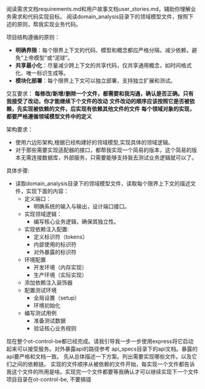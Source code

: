 阅读需求文档requirements.md和用户故事文档user_stories.md，辅助你理解业务需求和代码实现目标。
阅读domain_analysis目录下的领域模型文件，按照下述的原则，帮我实现业务代码。

项目结构遵循的原则：
- **明确界限**：每个限界上下文的代码、模型和概念都应严格分隔，减少依赖，避免“上帝模型”或“泥球”。
- **共享最小化**：尽量减少跨上下文的共享代码，仅共享通用概念，如时间格式化、唯一标识生成等。
- **模块化部署**：每个限界上下文可以独立部署，支持独立扩展和测试。

交互要求：
**每修改/新增/删除一个文件，都需要和我沟通，确认是否正确。只有我接受了改动，你才能继续下个文件的改动**
**文件改动的顺序应该按照它是否被依赖，先实现被依赖的文件，后实现有依赖其他文件的文件**
**每个领域对象的实现，都要严格遵循领域模型文件中的定义**

架构要求：
- 使用六边形架构,根据已经构建好的领域模型,实现具体的领域逻辑。
- 对于那些需要实现适配器的接口，都帮我实现一个简易的版本，这个简易的版本无需连接数据库，外部服务，只需要能够支持我去测试业务逻辑就可以了。

具体步骤:
- 读取domain_analysis目录下的领域模型文件，读取每个限界上下文的描述文件，实现下面的内容：
  - 定义端口：
    - 明确系统的输入与输出，设计端口接口。
  - 实现领域逻辑：
    - 编写核心业务逻辑，确保其独立性。
  - 实现依赖注入配置:
     - 定义标识符（tokens）
     - 内部使用的标识符
     - 对外暴露的标识符
   - 环境配置
     - 开发环境（内存实现）
     - 生产环境（实际实现）
   - 添加依赖注入装饰器
  - 配置测试环境
    - 全局设置（setup）
    - 环境初始化
  - 编写测试用例
    - 准备测试数据
    - 验证核心业务规则




现在整个ot-control-be都已经完成。请我引导我一步一步使用express将它启动起来可以接受服务。对外暴露api的路径参考 api_specs目录下的api文档。暴露的api要严格和文档一致。
先从总体描述一下方案。列出需要实现哪些文件。以及它们之间的依赖链。
实现的文件顺序从被依赖的文件开始，每实现一个文件都告诉我这个文件的所用是啥。实现完一个文件都要等我确认才可以继续实现下一个文件
项目目录在ot-control-be, 不要搞错